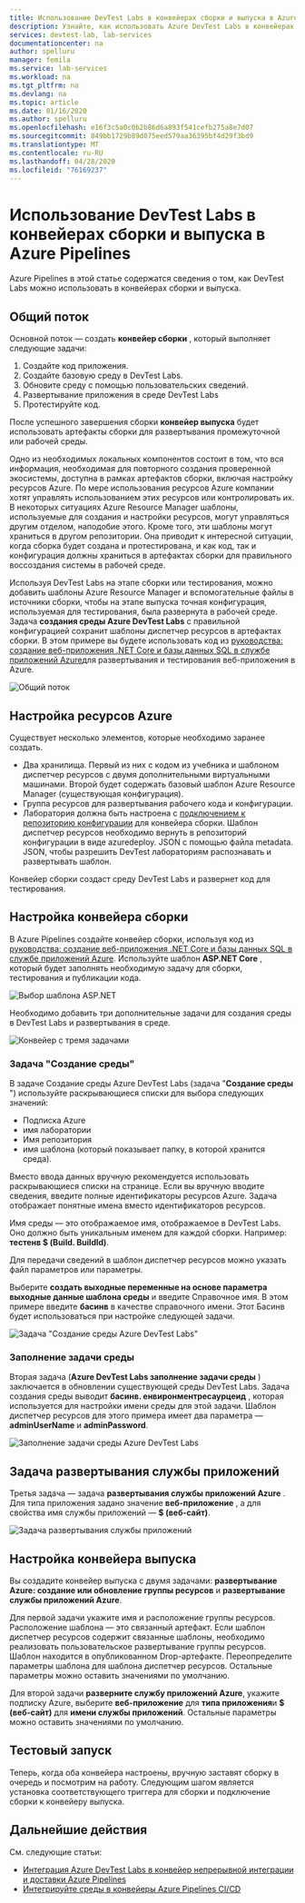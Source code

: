 ```yaml
---
title: Использование DevTest Labs в конвейерах сборки и выпуска в Azure Pipelines
description: Узнайте, как использовать Azure DevTest Labs в конвейерах сборки и выпуска Azure Pipelines.
services: devtest-lab, lab-services
documentationcenter: na
author: spelluru
manager: femila
ms.service: lab-services
ms.workload: na
ms.tgt_pltfrm: na
ms.devlang: na
ms.topic: article
ms.date: 01/16/2020
ms.author: spelluru
ms.openlocfilehash: e16f3c5a0c0b2b86d6a893f541cefb275a8e7d07
ms.sourcegitcommit: 849bb1729b89d075eed579aa36395bf4d29f3bd9
ms.translationtype: MT
ms.contentlocale: ru-RU
ms.lasthandoff: 04/28/2020
ms.locfileid: "76169237"
---
```

# <a name="use-devtest-labs-in-azure-pipelines-build-and-release-pipelines"></a>Использование DevTest Labs в конвейерах сборки и выпуска в Azure Pipelines
Azure Pipelines в этой статье содержатся сведения о том, как DevTest Labs можно использовать в конвейерах сборки и выпуска. 

## <a name="overall-flow"></a>Общий поток
Основной поток — создать **конвейер сборки** , который выполняет следующие задачи:

1. Создайте код приложения.
1. Создайте базовую среду в DevTest Labs.
1. Обновите среду с помощью пользовательских сведений.
1. Развертывание приложения в среде DevTest Labs
1. Протестируйте код. 

После успешного завершения сборки **конвейер выпуска** будет использовать артефакты сборки для развертывания промежуточной или рабочей среды. 

Одно из необходимых локальных компонентов состоит в том, что вся информация, необходимая для повторного создания проверенной экосистемы, доступна в рамках артефактов сборки, включая настройку ресурсов Azure. По мере использования ресурсов Azure компании хотят управлять использованием этих ресурсов или контролировать их. В некоторых ситуациях Azure Resource Manager шаблоны, используемые для создания и настройки ресурсов, могут управляться другим отделом, наподобие этого. Кроме того, эти шаблоны могут храниться в другом репозитории. Она приводит к интересной ситуации, когда сборка будет создана и протестирована, и как код, так и конфигурация должны храниться в артефактах сборки для правильного воссоздания системы в рабочей среде. 

Используя DevTest Labs на этапе сборки или тестирования, можно добавить шаблоны Azure Resource Manager и вспомогательные файлы в источники сборки, чтобы на этапе выпуска точная конфигурация, используемая для тестирования, была развернута в рабочей среде. Задача **создания среды Azure DevTest Labs** с правильной конфигурацией сохранит шаблоны диспетчер ресурсов в артефактах сборки. В этом примере вы будете использовать код из [руководства: создание веб-приложения .NET Core и базы данных SQL в службе приложений Azure](../app-service/app-service-web-tutorial-dotnetcore-sqldb.md)для развертывания и тестирования веб-приложения в Azure.

![Общий поток](./media/use-devtest-labs-build-release-pipelines/overall-flow.png)

## <a name="set-up-azure-resources"></a>Настройка ресурсов Azure
Существует несколько элементов, которые необходимо заранее создать.

- Два хранилища. Первый из них с кодом из учебника и шаблоном диспетчер ресурсов с двумя дополнительными виртуальными машинами. Второй будет содержать базовый шаблон Azure Resource Manager (существующая конфигурация).
- Группа ресурсов для развертывания рабочего кода и конфигурации.
- Лаборатория должна быть настроена с [подключением к репозиторию конфигурации](devtest-lab-create-environment-from-arm.md) для конвейера сборки. Шаблон диспетчер ресурсов необходимо вернуть в репозиторий конфигурации в виде azuredeploy. JSON с помощью файла metadata. JSON, чтобы разрешить DevTest лабораториям распознавать и развертывать шаблон.

Конвейер сборки создаст среду DevTest Labs и развернет код для тестирования.

## <a name="set-up-a-build-pipeline"></a>Настройка конвейера сборки
В Azure Pipelines создайте конвейер сборки, используя код из [руководства: создание веб-приложения .NET Core и базы данных SQL в службе приложений Azure](../app-service/app-service-web-tutorial-dotnetcore-sqldb.md). Используйте шаблон **ASP.NET Core** , который будет заполнять необходимую задачу для сборки, тестирования и публикации кода.

![Выбор шаблона ASP.NET](./media/use-devtest-labs-build-release-pipelines/select-asp-net.png)

Необходимо добавить три дополнительные задачи для создания среды в DevTest Labs и развертывания в среде.

![Конвейер с тремя задачами](./media/use-devtest-labs-build-release-pipelines/pipeline-tasks.png)

### <a name="create-environment-task"></a>Задача "Создание среды"
В задаче Создание среды Azure DevTest Labs (задача "**Создание среды** ") используйте раскрывающиеся списки для выбора следующих значений:

- Подписка Azure
- имя лаборатории
- Имя репозитория
- имя шаблона (который показывает папку, в которой хранится среда). 

Вместо ввода данных вручную рекомендуется использовать раскрывающиеся списки на странице. Если вы вручную вводите сведения, введите полные идентификаторы ресурсов Azure. Задача отображает понятные имена вместо идентификаторов ресурсов. 

Имя среды — это отображаемое имя, отображаемое в DevTest Labs. Оно должно быть уникальным именем для каждой сборки. Например: **тестенв $ (Build. BuildId)**. 

Для передачи сведений в шаблон диспетчер ресурсов можно указать файл параметров или параметры. 

Выберите **создать выходные переменные на основе параметра выходные данные шаблона среды** и введите Справочное имя. В этом примере введите **басинв** в качестве справочного имени. Этот Басинв будет использоваться при настройке следующей задачи. 

![Задача "Создание среды Azure DevTest Labs"](./media/use-devtest-labs-build-release-pipelines/create-environment.png)

### <a name="populate-environment-task"></a>Заполнение задачи среды
Вторая задача (**Azure DevTest Labs заполнение задачи среды** ) заключается в обновлении существующей среды DevTest Labs. Задача создания среды выводит **басинв. енвиронментресаурцеид** , которая используется для настройки имени среды для этой задачи. Шаблон диспетчер ресурсов для этого примера имеет два параметра — **adminUserName** и **adminPassword**. 

![Заполнение задачи среды Azure DevTest Labs](./media/use-devtest-labs-build-release-pipelines/populate-environment.png)

## <a name="app-service-deploy-task"></a>Задача развертывания службы приложений
Третья задача — задача **развертывания службы приложений Azure** . Для типа приложения задано значение **веб-приложение** , а для свойства имя службы приложений — **$ (веб-сайт)**.

![Задача развертывания службы приложений](./media/use-devtest-labs-build-release-pipelines/app-service-deploy.png)

## <a name="set-up-release-pipeline"></a>Настройка конвейера выпуска
Вы создадите конвейер выпуска с двумя задачами: **развертывание Azure: создание или обновление группы ресурсов** и **развертывание службы приложений Azure**. 

Для первой задачи укажите имя и расположение группы ресурсов. Расположение шаблона — это связанный артефакт. Если шаблон диспетчер ресурсов содержит связанные шаблоны, необходимо реализовать пользовательское развертывание группы ресурсов. Шаблон находится в опубликованном Drop-артефакте. Переопределите параметры шаблона для шаблона диспетчер ресурсов. Остальные параметры можно оставить значениями по умолчанию. 

Для второй задачи **разверните службу приложений Azure**, укажите подписку Azure, выберите **веб-приложение** для **типа приложения**и **$ (веб-сайт)** для **имени службы приложений**. Остальные параметры можно оставить значениями по умолчанию. 

## <a name="test-run"></a>Тестовый запуск
Теперь, когда оба конвейера настроены, вручную заставят сборку в очередь и посмотрим на работу. Следующим шагом является установка соответствующего триггера для сборки и подключение сборки к конвейеру выпуска.

## <a name="next-steps"></a>Дальнейшие действия
См. следующие статьи:

- [Интеграция Azure DevTest Labs в конвейер непрерывной интеграции и доставки Azure Pipelines](devtest-lab-integrate-ci-cd-vsts.md)
- [Интегрируйте среды в конвейеры Azure Pipelines CI/CD](integrate-environments-devops-pipeline.md)
